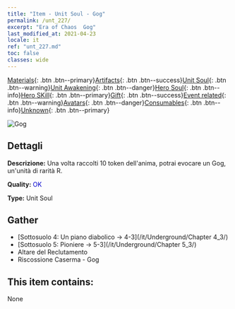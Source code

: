 ```yaml
---
title: "Item - Unit Soul - Gog"
permalink: /unt_227/
excerpt: "Era of Chaos  Gog"
last_modified_at: 2021-04-23
locale: it
ref: "unt_227.md"
toc: false
classes: wide
---
```

 [Materials](/ItemsIT/){: .btn .btn--primary}[Artifacts](/ItemsIT/Artifacts/){: .btn .btn--success}[Unit Soul](/ItemsIT/UnitSoul/){: .btn .btn--warning}[Unit Awakening](/ItemsIT/UnitAwakening/){: .btn .btn--danger}[Hero Soul](/ItemsIT/HeroSoul/){: .btn .btn--info}[Hero SKill](/ItemsIT/HeroSkill/){: .btn .btn--primary}[Gift](/ItemsIT/Gift/){: .btn .btn--success}[Event related](/ItemsIT/Events/){: .btn .btn--warning}[Avatars](/ItemsIT/Avatars/){: .btn .btn--danger}[Consumables](/ItemsIT/Consumables/){: .btn .btn--info}[Unknown](/ItemsIT/Unknown/){: .btn .btn--primary}

 ![Gog](/images/u/ti_touhuoguai.jpg)

## Dettagli
 **Descrizione:** Una volta raccolti 10 token dell'anima, potrai evocare un Gog, un'unità di rarità R.

 **Quality:** <span style="color: #0000CD">OK</span>

 **Type:** Unit Soul

## Gather

*    [Sottosuolo 4: Un piano diabolico -> 4-3](/it/Underground/Chapter 4_3/) 
*    [Sottosuolo 5: Pioniere -> 5-3](/it/Underground/Chapter 5_3/) 
*    Altare del Reclutamento 
*    Riscossione Caserma - Gog 

## This item contains:

  None


